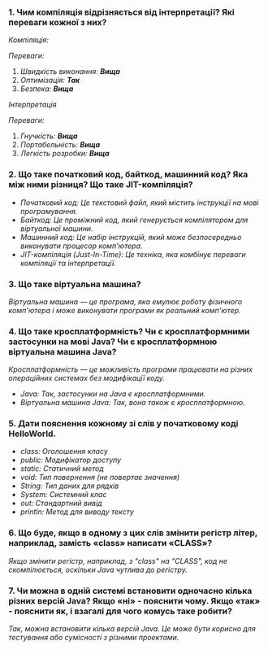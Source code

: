 ### 1. Чим компіляція відрізняється від інтерпретації? Які переваги кожної з них?
*Компіляція:*

*Переваги:*
1. *Швидкість виконання: **Вища***
2. *Оптимізація: **Так***
3. *Безпека: **Вища***

*Інтерпретація*

*Переваги:*
1. *Гнучкість: **Вища***
2. *Портабельність: **Вища***
3. *Легкість розробки: **Вища***

### 2. Що таке початковий код, байткод, машинний код? Яка між ними різниця? Що таке JIT-компіляція?
* *Початковий код: Це текстовий файл, який містить інструкції на мові програмування.*
* *Байткод: Це проміжний код, який генерується компілятором для віртуальної машини.*
* *Машинний код: Це набір інструкцій, який може безпосередньо виконувати процесор комп'ютера.*
* *JIT-компіляція (Just-In-Time): Це техніка, яка комбінує переваги компіляції та інтерпретації.*

### 3. Що таке віртуальна машина?
*Віртуальна машина — це програма, яка емулює роботу фізичного комп'ютера і може виконувати програми як реальний комп'ютер.*

### 4. Що таке кросплатформність? Чи є кросплатформними застосунки на мові Java? Чи є кросплатформною віртуальна машина Java?
*Кросплатформність — це можливість програми працювати на різних операційних системах без модифікації коду.*
* *Java: Так, застосунки на Java є кросплатформними.*
* *Віртуальна машина Java: Так, вона також є кросплатформною.*

### 5. Дати пояснення кожному зі слів у початковому коді HelloWorld.
* *class: Оголошення класу*
* *public: Модифікатор доступу*
* *static: Статичний метод*
* *void: Тип повернення (не повертає значення)*
* *String: Тип даних для рядків*
* *System: Системний клас*
* *out: Стандартний вивід*
* *println: Метод для виводу тексту*

### 6. Що буде, якщо в одному з цих слів змінити регістр літер, наприклад, замість «class» написати «CLASS»? 
*Якщо змінити регістр, наприклад, з "class" на "CLASS", код не скомпілюється, оскільки Java чутлива до регістру.*

### 7. Чи можна в одній системі встановити одночасно кілька різних версій Java? Якщо «ні» - пояснити чому. Якщо «так» - пояснити як, і взагалі для чого комусь таке робити?
*Так, можна встановити кілька версій Java. Це може бути корисно для тестування або сумісності з різними проектами.*
